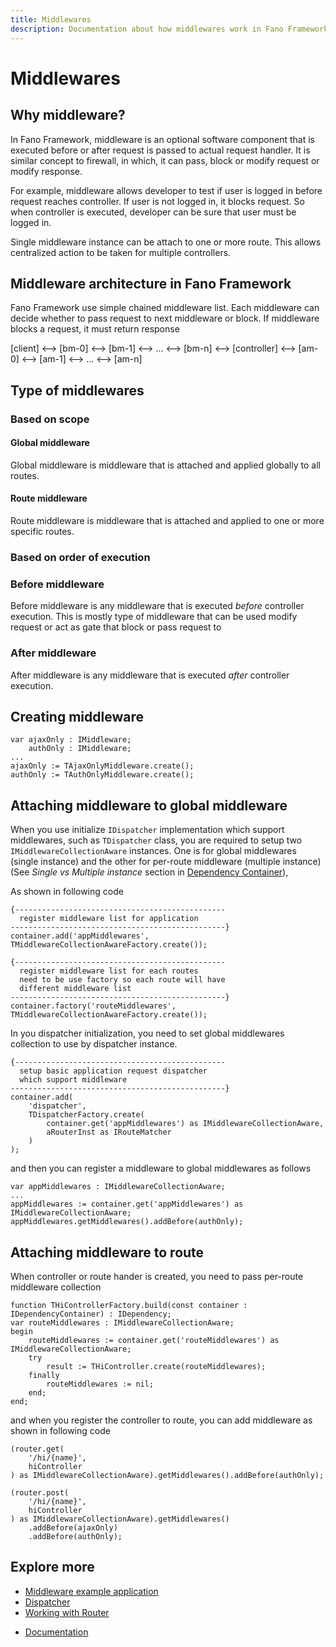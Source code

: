 ```yaml
---
title: Middlewares
description: Documentation about how middlewares work in Fano Framework
---
```


<h1 class="major">Middlewares</h1>

## Why middleware?

In Fano Framework, middleware is an optional software component that is executed before or after request is passed to actual request handler. It is similar concept to firewall, in which, it can pass, block or modify request or modify response.

For example, middleware allows developer to test if user is logged in before request reaches controller. If user is not logged in, it blocks request.
So when controller is executed, developer can be sure that user must be logged in.

Single middleware instance can be attach to one or more route. This allows centralized action to be taken for multiple controllers.

## Middleware architecture in Fano Framework

Fano Framework use simple chained middleware list. Each middleware can decide whether to pass request to next middleware or block. If middleware blocks a request, it must return response

[client] <--> [bm-0] <--> [bm-1] <--> ... <--> [bm-n] <--> [controller] <--> [am-0] <--> [am-1] <--> ... <--> [am-n]

## Type of middlewares

### Based on scope

#### Global middleware

Global middleware is middleware that is attached and applied globally to all routes.

#### Route middleware

Route middleware is middleware that is attached and applied to one or more specific routes.

### Based on order of execution

### Before middleware

Before middleware is any middleware that is executed *before* controller execution. This is mostly type of middleware that can be used modify request or act as gate that block or pass request to

### After middleware

After middleware is any middleware that is executed *after* controller execution.


## Creating middleware

```
var ajaxOnly : IMiddleware;
    authOnly : IMiddleware;
...
ajaxOnly := TAjaxOnlyMiddleware.create();
authOnly := TAuthOnlyMiddleware.create();
```

## Attaching middleware to global middleware

When you use initialize `IDispatcher` implementation which support middlewares, such as `TDispatcher` class, you are required to setup two `IMiddlewareCollectionAware` instances. One is for global middlewares (single instance) and the other for per-route middleware (multiple instance) (See *Single vs Multiple instance* section in [Dependency Container](/depdendency-container)),

As shown in following code

```
{-----------------------------------------------
  register middleware list for application
------------------------------------------------}
container.add('appMiddlewares', TMiddlewareCollectionAwareFactory.create());

{-----------------------------------------------
  register middleware list for each routes
  need to be use factory so each route will have
  different middleware list
------------------------------------------------}
container.factory('routeMiddlewares', TMiddlewareCollectionAwareFactory.create());
```

In you dispatcher initialization, you need to set global middlewares collection to use by dispatcher instance.

```
{-----------------------------------------------
  setup basic application request dispatcher
  which support middleware
------------------------------------------------}
container.add(
    'dispatcher',
    TDispatcherFactory.create(
        container.get('appMiddlewares') as IMiddlewareCollectionAware,
        aRouterInst as IRouteMatcher
    )
);
```

and then you can register a middleware to global middlewares as follows

```
var appMiddlewares : IMiddlewareCollectionAware;
...
appMiddlewares := container.get('appMiddlewares') as IMiddlewareCollectionAware;
appMiddlewares.getMiddlewares().addBefore(authOnly);
```

## Attaching middleware to route

When controller or route hander is created, you need to pass per-route middleware collection

```
function THiControllerFactory.build(const container : IDependencyContainer) : IDependency;
var routeMiddlewares : IMiddlewareCollectionAware;
begin
    routeMiddlewares := container.get('routeMiddlewares') as IMiddlewareCollectionAware;
    try
        result := THiController.create(routeMiddlewares);
    finally
        routeMiddlewares := nil;
    end;
end;

```

and when you register the controller to route, you can add middleware as shown in following code

```
(router.get(
    '/hi/{name}',
    hiController
) as IMiddlewareCollectionAware).getMiddlewares().addBefore(authOnly);

(router.post(
    '/hi/{name}',
    hiController
) as IMiddlewareCollectionAware).getMiddlewares()
    .addBefore(ajaxOnly)
    .addBefore(authOnly);
```

## Explore more

- [Middleware example application](/examples)
- [Dispatcher](/dispatcher)
- [Working with Router](/working-with-router)

<ul class="actions">
    <li><a href="/documentation" class="button">Documentation</a></li>
</ul>
